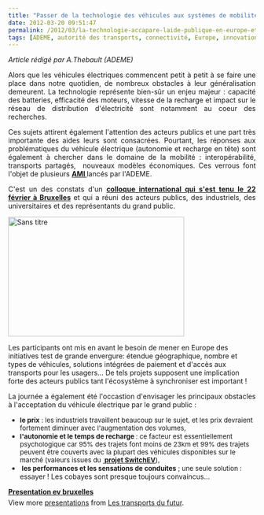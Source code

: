 ```yaml
---
title: "Passer de la technologie des véhicules aux systèmes de mobilité, également au niveau Européen"
date: 2012-03-20 09:51:47
permalink: /2012/03/la-technologie-accapare-laide-publique-en-europe-et-la-mobilite-cest-pour-quand.html
tags: [ADEME, autorité des transports, connectivité, Europe, innovation, management de la mobilité, Service de mobilité, Véhicule, véhicule propre]
---
```


<p style="text-align: justify"><em>Article rédigé par A.Thebault (ADEME)</em></p> <p style="text-align: justify">Alors que les véhicules électriques commencent petit à petit à se faire une place dans notre quotidien, de nombreux obstacles à leur généralisation demeurent. La technologie représente bien-sûr un enjeu majeur : capacité des batteries, efficacité des moteurs, vitesse de la recharge et impact sur le réseau de distribution d'électricité sont notamment au coeur des recherches.</p> <p style="text-align: justify">Ces sujets attirent également l'attention des acteurs publics et une part très importante des aides leurs sont consacrées. Pourtant, les réponses aux problématiques du véhicule électrique (autonomie et recharge en tête) sont également à chercher dans le domaine de la mobilité : interopérabilité, transports partagés,  nouveaux modèles économiques. Ces verrous font l'objet de plusieurs <a href="http://www.ami-mobilite.com" target="_blank"><strong>AMI </strong></a>lancés par l'ADEME.</p> <p style="text-align: justify">C'est un des constats d'un <strong><a href="http://publicpolicyexchange.co.uk/events/CB22-PPE2.php" target="_blank" title="page_colloque">colloque international qui s'est tenu le 22 février à Bruxelles</a></strong> et qui a réuni des acteurs publics, des industriels, des universitaires et des représentants du grand public.</p> <p style="text-align: justify"><a href="https://gabrielplassat.github.io/transportsdufutur/wp-content/uploads/sites/6/old/6a0120a66d2ad4970b016763dde7d4970b-pi.jpg"><img alt="Sans titre" border="0" height="243" src="/wp-content/uploads/sites/6/old/6a0120a66d2ad4970b016763dde7d4970b-800wi.jpg" style="margin-left: auto;margin-right: auto" title="Sans titre" width="358" /></a> </p>  <!--more-->  Les participants ont mis en avant le besoin de mener en Europe des initiatives test de grande envergure: étendue géographique, nombre et types de véhicules, solutions intégrées de paiement et d'accès aux transports pour les usagers... De tels projets supposent une implication forte des acteurs publics tant l'écosystème à synchroniser est important ! <p style="text-align: justify">La journée a également été l'occastion d'envisager les principaux obstacles à l'acceptation du véhicule électrique par le grand public :</p> <ul> <li><span style="font-size: 10pt"><strong>le prix</strong> : les industriels travaillent beaucoup sur le sujet, et les prix devraient fortement diminuer avec l'augmentation des volumes,</span></li> <li><span style="font-size: 10pt"><strong>l'autonomie et le temps de recharge </strong>: ce facteur est essentiellement psychologique car 95% des trajets font moins de 23km et 99% des trajets peuvent être couverts avec la plupart des véhicules disponibles sur le marché (valeurs issues du <a href="http://www.switchev.co.uk/" target="_blank"><strong> </strong></a><strong><a href="http://vehicletrial.switchev.co.uk/home.aspx" target="_self" title="SwithEV">projet SwitchEV</a></strong>),</span></li> <li><span style="font-size: 10pt"> </span><span style="font-size: 10pt"><strong>les performances et les sensations de conduites</strong> ; une seule solution </span>: essayer ! Les cobayes sont presque toujours convaincus... <ul> </ul> </li> </ul> <div id="__ss_12076467" style="width: 425px"><strong style="margin: 12px 0 4px"><a href="http://www.slideshare.net/transportsdufutur/presentation-ev-bruxelles" title="Presentation ev bruxelles">Presentation ev bruxelles</a></strong>         <div style="padding: 5px 0 12px">View more <a href="http://www.slideshare.net/">presentations</a> from <a href="http://www.slideshare.net/transportsdufutur">Les transports du futur</a>.</div> </div>
